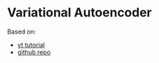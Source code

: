 # Variational Autoencoder

Based on:  
* [yt tutorial](https://www.youtube.com/watch?v=VELQT1-hILo&ab_channel=AladdinPersson)
* [github repo](https://github.com/aladdinpersson/Machine-Learning-Collection/tree/master)
